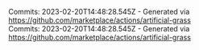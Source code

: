 Commits: 2023-02-20T14:48:28.545Z - Generated via https://github.com/marketplace/actions/artificial-grass
<br>
Commits: 2023-02-20T14:48:28.545Z - Generated via https://github.com/marketplace/actions/artificial-grass
<br>
